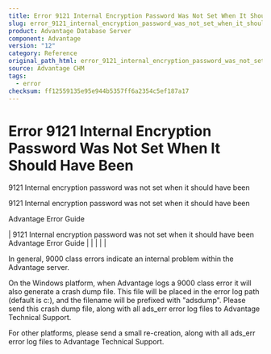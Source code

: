 ```yaml
---
title: Error 9121 Internal Encryption Password Was Not Set When It Should Have Been
slug: error_9121_internal_encryption_password_was_not_set_when_it_should_have_been
product: Advantage Database Server
component: Advantage
version: "12"
category: Reference
original_path_html: error_9121_internal_encryption_password_was_not_set_when_it_should_have_been.htm
source: Advantage CHM
tags:
  - error
checksum: ff12559135e95e944b5357ff6a2354c5ef187a17
---
```


# Error 9121 Internal Encryption Password Was Not Set When It Should Have Been

9121 Internal encryption password was not set when it should have been

9121 Internal encryption password was not set when it should have been

Advantage Error Guide

| 9121 Internal encryption password was not set when it should have been  Advantage Error Guide |  |  |  |  |

In general, 9000 class errors indicate an internal problem within the Advantage server.

On the Windows platform, when Advantage logs a 9000 class error it will also generate a crash dump file. This file will be placed in the error log path (default is c:\), and the filename will be prefixed with "adsdump". Please send this crash dump file, along with all ads\_err error log files to Advantage Technical Support.

For other platforms, please send a small re-creation, along with all ads\_err error log files to Advantage Technical Support.
